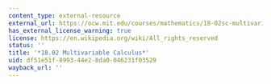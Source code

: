 ```yaml
---
content_type: external-resource
external_url: https://ocw.mit.edu/courses/mathematics/18-02sc-multivariable-calculus-fall-2010/
has_external_license_warning: true
license: https://en.wikipedia.org/wiki/All_rights_reserved
status: ''
title: '*18.02 Multivariable Calculus*'
uid: df51e51f-8993-44e2-8da0-046231f03529
wayback_url: ''
---
```

